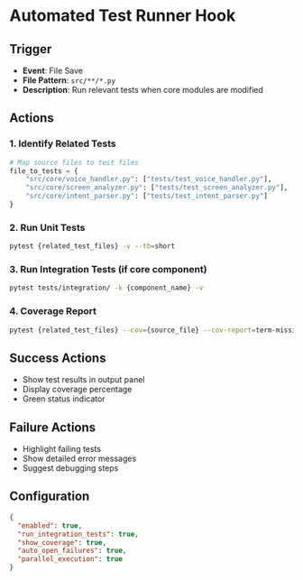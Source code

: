 # Automated Test Runner Hook

## Trigger
- **Event**: File Save
- **File Pattern**: `src/**/*.py`
- **Description**: Run relevant tests when core modules are modified

## Actions

### 1. Identify Related Tests
```python
# Map source files to test files
file_to_tests = {
    "src/core/voice_handler.py": ["tests/test_voice_handler.py"],
    "src/core/screen_analyzer.py": ["tests/test_screen_analyzer.py"],
    "src/core/intent_parser.py": ["tests/test_intent_parser.py"]
}
```

### 2. Run Unit Tests
```bash
pytest {related_test_files} -v --tb=short
```

### 3. Run Integration Tests (if core component)
```bash
pytest tests/integration/ -k {component_name} -v
```

### 4. Coverage Report
```bash
pytest {related_test_files} --cov={source_file} --cov-report=term-missing
```

## Success Actions
- Show test results in output panel
- Display coverage percentage
- Green status indicator

## Failure Actions
- Highlight failing tests
- Show detailed error messages
- Suggest debugging steps

## Configuration
```json
{
  "enabled": true,
  "run_integration_tests": true,
  "show_coverage": true,
  "auto_open_failures": true,
  "parallel_execution": true
}
```